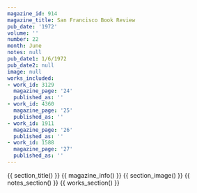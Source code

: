 ```yaml
---
magazine_id: 914
magazine_title: San Francisco Book Review
pub_date: '1972'
volume: ''
number: 22
month: June
notes: null
pub_date1: 1/6/1972
pub_date2: null
image: null
works_included:
- work_id: 3129
  magazine_page: '24'
  published_as: ''
- work_id: 4360
  magazine_page: '25'
  published_as: ''
- work_id: 1911
  magazine_page: '26'
  published_as: ''
- work_id: 1588
  magazine_page: '27'
  published_as: ''
---
```


{{ section_title() }}
{{ magazine_info() }}
{{ section_image() }}
{{ notes_section() }}
{{ works_section() }}
